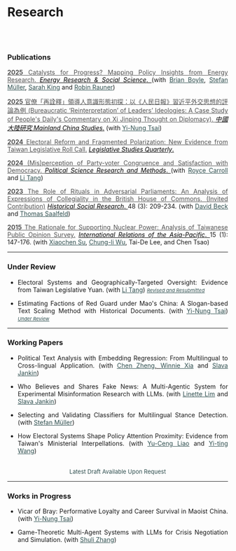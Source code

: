 # Research



<br/><br/>



<div style="text-align: left">

### Publications

<div style="text-align: justify">

<a href="https://doi.org/10.1016/j.erss.2025.103955" target="_blank" style="color: #515151;"> __2025__ Catalysts for Progress? Mapping Policy Insights from Energy Research. </a>  <a href="https://www.sciencedirect.com/journal/energy-research-and-social-science" target="_blank" style="color: black;">  _Energy Research & Social Science_. </a>  (with <u><a href="https://brianpaulboyle.com" style="color: #2F4F4F;">Brian Boyle</a></u>, 
<u><a href="https://muellerstefan.net" style="color: #2F4F4F;">Stefan Müller</a></u>, <u><a href="https://sarahaking.net" style="color: #2F4F4F;">Sarah King</a></u> and <u><a href="https://robinrauner.com" style="color: #2F4F4F;">Robin Rauner</a></u>)<br>


<a href="https://toaj.stpi.niar.org.tw/index/journal/volume/article/4b1141f9969effc90196a8f041000240" target="_blank" style="color: #515151;"> __2025__ 官僚「再詮釋」領導人意識形態初探：以《人民日報》習近平外交思想的評論為例  (Bureaucratic ‘Reinterpretation’ of Leaders’ Ideologies: A Case Study of People's Daily's Commentary on Xi Jinping Thought on Diplomacy). </a> <a href="http://mcs.nccu.edu.tw/CHINA_Eng/editor.html" target="_blank" style="color: black;">_中國大陸研究 Mainland China Studies_.</a>  (with <u><a href="https://www.ipsas.sinica.edu.tw/wp-content/uploads/2023/03/蔡儀儂CV_202303-1-1.pdf" style="color: #2F4F4F;">Yi-Nung Tsai</a></u>) 

<a href="https://onlinelibrary.wiley.com/doi/full/10.1111/lsq.12459" target="_blank" style="color: #515151;"> __2024__ Electoral Reform and Fragmented Polarization: New Evidence from Taiwan Legislative Roll Call.</a>  <a href="https://onlinelibrary.wiley.com/journal/19399162" target="_blank" style="color: black;">  _Legislative Studies Quarterly_. </a>  <br>

<a href="https://www.cambridge.org/core/journals/political-science-research-and-methods/article/misperception-of-party-congruence-and-satisfaction-with-democracy/48E409867105FD3737126E6FA05F13ED" target="_blank" style="color: #515151;"> __2024__ (Mis)perception of Party-voter Congruence and Satisfaction with Democracy. </a> </a> <a href="https://www.cambridge.org/core/journals/political-science-research-and-methods" target="_blank" style="color: black;">  _Political Science Research and Methods_. </a> (with <u><a href="#" style="color: #2F4F4F;">Royce Carroll</a></u> and <u><a href="https://sites.google.com/view/litang2020" style="color: #2F4F4F;">Li Tang</a></u>) <br>

<a href="https://www.jstor.org/stable/27221360" target="_blank" style="color: #515151;"> __2023__ The Role of Rituals in Adversarial Parliaments: An Analysis of Expressions of Collegiality in the British House of Commons. (Invited Contribution)</a>  <a href="https://www.gesis.org/en/hsr" target="_blank" style="color: black;">  _Historical Social Research_. </a> 48 (3): 209-234. (with <u><a href="https://www.uni-bamberg.de/comparpol/lehrstuhlteam/david-beck/" style="color: #2F4F4F;">David Beck</a></u> and <u><a href="https://www.uni-bamberg.de/vp-forschung/" style="color: #2F4F4F;">Thomas Saalfeld</a></u>)<br>

<a href="https://academic.oup.com/irap/article-abstract/15/1/147/2937074?redirectedFrom=fulltext" target="_blank" style="color: #515151;">__2015__ The Rationale for Supporting Nuclear Power: Analysis of Taiwanese Public Opinion Survey.</a>  <a href="https://academic.oup.com/irap" target="_blank" style="color: black;">  _International Relations of the Asia-Pacific_. </a>
 15 (1): 147-176. (with <u><a href="https://scholar.google.com/citations?user=RIYMCiwAAAAJ&hl=en" style="color: #2F4F4F;">Xiaochen Su</a></u>, <u><a href="https://www.ipsas.sinica.edu.tw/en/研究人員/吳重禮/" style="color: #2F4F4F;">Chung-li Wu</a></u>, Tai-De Lee, and Chen Tsao) <br>


</div>


<!-- <br/> -->

---

### Under Review

<div style="text-align: justify">

- Electoral Systems and Geographically-Targeted Oversight: Evidence from Taiwan Legislative Yuan. (with <u><a href="https://sites.google.com/view/litang2020" style="color: #2F4F4F;">Li Tang</a></u>) <span style="font-size: 11px;"> 
  <a href="https://www.dropbox.com/scl/fi/ppxruc9jgwrlnwdnoxaxb/Electoral_Systems_and_Geographically_Targeted.pdf?rlkey=pg9owrhasrancnqvbrghcdclb&dl=0" 
     style="color: #2F4F4F;" target="_blank">
     <u>_Revised and Resubmitted_</u> 
  </a>
</span>


<!--  
<a href="https://www.dropbox.com/scl/fi/ppxruc9jgwrlnwdnoxaxb/Electoral_Systems_and_Geographically_Targeted.pdf?rlkey=pg9owrhasrancnqvbrghcdclb&st=i5sgiejd&dl=0" 
     style="color: #2F4F4F;" target="_blank">__[PDF]__</a> -->

- Estimating Factions of Red Guard under Mao's China: A Slogan-based Text Scaling Method with Historical Documents. (with <u><a href="https://www.ipsas.sinica.edu.tw/wp-content/uploads/2023/03/蔡儀儂CV_202303-1-1.pdf" style="color: #2F4F4F;">Yi-Nung Tsai</a></u>) <span style="font-size: 11px;"> 
  <a href="https://www.dropbox.com/scl/fi/qgnvl3w1y5hbsaq168blb/Estimating_Factions_of_Red_Guard_under_Mao_s_China.pdf?rlkey=c6bxr3o3di34vooivgjb2blcf&dl=0" 
     style="color: #2F4F4F;" target="_blank">
    <u>_Under Review_</u>
  </a>
</span>

</div>


---


### Working Papers

<div style="text-align: justify">
 

- Political Text Analysis with Embedding Regression: From Multilingual to Cross-lingual Application. (with <u><a href="https://zengchen.org" style="color: #2F4F4F;">Chen Zheng</a>, </u> <u><a href="https://www.winniexia.com" style="color: #2F4F4F;">Winnie Xia</a></u> and <u><a href="https://sjankin.com" style="color: #2F4F4F;">Slava Jankin</a></u>) 
<!-- - 
- 
- <span style="font-size: 11px;"> <a href="https://www.dropbox.com/scl/fi/p5ig9xvper1svrhqbft5x/Liao_Polmeth_2025_Poster.pdf?rlkey=nqoyu6ukv2y1r687pb55cp25v&dl=0" style="color: #2F4F4F;" target="_blank"> [ __<u>Poster</u>__ </a> | <span style="font-size: 11px;"> <a href="https://www.dropbox.com/scl/fi/50r8woftzilgjo75rnxyx/polmeth_paper.pdf?rlkey=5t9gfb0d80795qqv9g8n8oo49&dl=0" style="color: #2F4F4F;" target="_blank"> __<u>Working Paper</u>__ ]</a> 
  </span> -->

- Who Believes and Shares Fake News: A Multi-Agentic System for Experimental Misinformation Research with LLMs. 
  (with <u><a href="https://linettemlim.github.io" style="color: #2F4F4F;">Linette Lim</a></u> and <u><a href="https://sjankin.com" style="color: #2F4F4F;">Slava Jankin</a></u>)
  
  
  <!-- <span style="font-size: 11px;"> <a href="https://www.dropbox.com/scl/fi/ei5nnymbob4fxsi6hfzsa/Who_Believes_and_Who_Shares_MAS.pdf?rlkey=jx4xikpzsm8mt2xvp6yyz5ehb&st=zsyumha3&dl=0" style="color: #2F4F4F;" target="_blank"> <u>Working Paper</u>
  
  </a> -->
  
 
- Selecting and Validating Classifiers for Multilingual Stance Detection. (with <u><a href="https://muellerstefan.net" style="color: #2F4F4F;">Stefan Müller</a></u>) <br>

<!-- - Shock Rhetoric: Local Exposure to Trade Shocks and Rhetorical Extremism in the US House of Representatives. (with <a href="https://www.zikai.li" style="color: #2F4F4F;"><u>Zikai Li</u></a>) <br> -->

- How Electoral Systems Shape Policy Attention Proximity: Evidence from Taiwan's Ministerial Interpellations. (with <u><a href="https://sites.google.com/view/calvin-yuceng-liao/home" style="color: #2F4F4F;">Yu-Ceng Liao</a></u> and <u><a href="https://yitingw.com" style="color: #2F4F4F;">Yi-ting Wang</a></u>) <br>


<!-- - Grandstanding under the Spotlight: Unveiling Elites Crisis Communication in the Council of the European Union. (with James Cross and Paula Montano) <br> -->

<!-- - From Legislators to Mayors: Political Career and Distributive Politics in Taiwan Municipalities. -->


</div>

<br>



<div style="text-align: center">
    <a href="#" target="_blank" style="color: blue;"> </a>  
    <span style="font-size: small; color: #2F4F4F;"> Latest Draft Available Upon Request </span>
</div>

---

###  Works in Progress


<div style="text-align: justify">


- Vicar of Bray: Performative Loyalty and Career Survival in Maoist China. (with <u><a href="https://www.ipsas.sinica.edu.tw/wp-content/uploads/2023/03/蔡儀儂CV_202303-1-1.pdf" style="color: #2F4F4F;">Yi-Nung Tsai</a></u>)

<!-- - Topic-Based Text Segmentation for Political Transcripts. (with <u><a href="https://phsieh.com" style="color: #2F4F4F;">Pei-Hsun Hsieh</a></u>)<br> -->

- Game-Theoretic Multi-Agent Systems with LLMs for Crisis Negotiation and Simulation. (with <u><a href="" style="color: #2F4F4F; text-decoration: underline;">Shuli Zhang</a></u>)<br>


</div>




<!-- - Topic-Based Text Segmentation for Political Transcripts.  (with <u><a href="https://phsieh.com" style="color: #2F4F4F;">Pei-Hsun Hsieh</a></u> </a></u>) <br>  -->

<!-- - Climate Change and Public Perceptions of Institutional Compliance: A Multidimensional Scaling Approach to Cross-National Analysis. (with <u><a href="https://www.ninedtp.ac.uk/wangyin-zhao-a-disaster-for-whom-the-conditional-impact-of-natural-disasters-on-civil-conflicts/" style="color: #2F4F4F;">Wangyin Zhao</a></u> and <u><a href="https://www.ipsas.sinica.edu.tw/wp-content/uploads/2023/03/蔡儀儂CV_202303-1-1.pdf" style="color: #2F4F4F;"> Yi-Nung Tsai</a></u>)<br> -->



<!-- -  Multi-Dimensional Policy Congruence and Political Attitudes. ( with <u><a href="#" style="color: #2F4F4F;">Royce Carroll</a></u> and <u><a href="https://sites.google.com/view/litang2020" style="color: #2F4F4F;">Li Tang</a></u>) -->
  




<!-- - The Politics of Multiple Loyalties: (Cross-Lingual) Grandstanding and Policy Congruence in the European Parliament <br> -->


<!-- Natural Disasters and Authoritarian Compliance: Cross-National Evidence on Power and Value Perceptions -->

<!-- - Political Parties, Public Opinion, and Legislation on Cross-Strait Relations in Taiwan (with <u><a href="https://sites.google.com/view/calvin-yuceng-liao/home" style="color: #2F4F4F;">Yu-Ceng Liao</a></u> and <u><a href="https://politics.nccu.edu.tw/PageStaffing/Detail?fid=5227&id=1517" style="color: #2F4F4F;">Shing-Yuan Sheng</a></u>) <br> -->

<!-- - The Effect of Misperception on Election Voting: Evidence from a Field Experiment (with <u><a href="#" style="color: #2F4F4F;">Royce Carroll</a></u>, <u><a href="https://sites.google.com/view/litang2020" style="color: #2F4F4F;">Li Tang</a></u>, and <u><a href="https://sites.google.com/site/yinpenghui2008/home" style="color: #2F4F4F;">Penghui Yin</a></u>)  -->
    

<!-- </div> -->

<!-- ---

### Documentation and Report

- <a href="https://davidycliao.github.io/flaiR/articles/tutorial.html#introduction" target="_blank" style="color: #515151;"> Flair NLP and __flaiR__  for Social Science with R. </a> (with Sohini Timbadia) <br>

<!-- - User Manual for <strong>legisTaiwan</strong> R Package with Taiwan Legislative Yuan API (with <u><a href="" style="color: #2F4F4F;">Shaka Y.J. Li</a></u>) <br>  -->

<!-- -  <a href="https://davidycliao.github.io/legisTaiwan/" target="_blank" style="color: #515151;">  __legisTaiwan__ </a> : R Pacakge for Data Analysis and Applications with Taiwan Legislative Yuan API. -->
<!-- </a> (with <u><a href="" style="color: #2F4F4F;">Shaka Y.J. Li</a></u>) <br> --> 

